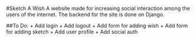 #Sketch A Wish
A website made for increasing social interaction among the users of the internet. The backend for the site is done on Django.


##To Do:
    + Add login
    + Add logout
    + Add form for adding wish
    + Add form for adding sketch
    + Add user profile
    + Add social auth
